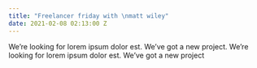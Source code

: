 ```yaml
---
title: "Freelancer friday with \nmatt wiley"
date: 2021-02-08 02:13:00 Z
---
```


We’re looking for lorem ipsum dolor est. We’ve got a new project. We’re looking for lorem ipsum dolor est. We’ve got a new project